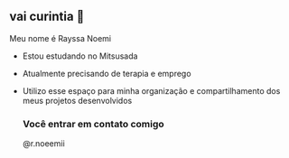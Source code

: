 ## vai curintia 🍻

Meu nome é Rayssa Noemi

- Estou estudando no Mitsusada
- Atualmente precisando de terapia e emprego
- Utilizo esse espaço para minha organização e compartilhamento dos meus projetos desenvolvidos
  
  ### Você entrar em contato comigo
  @r.noeemii
  

  
  
  

